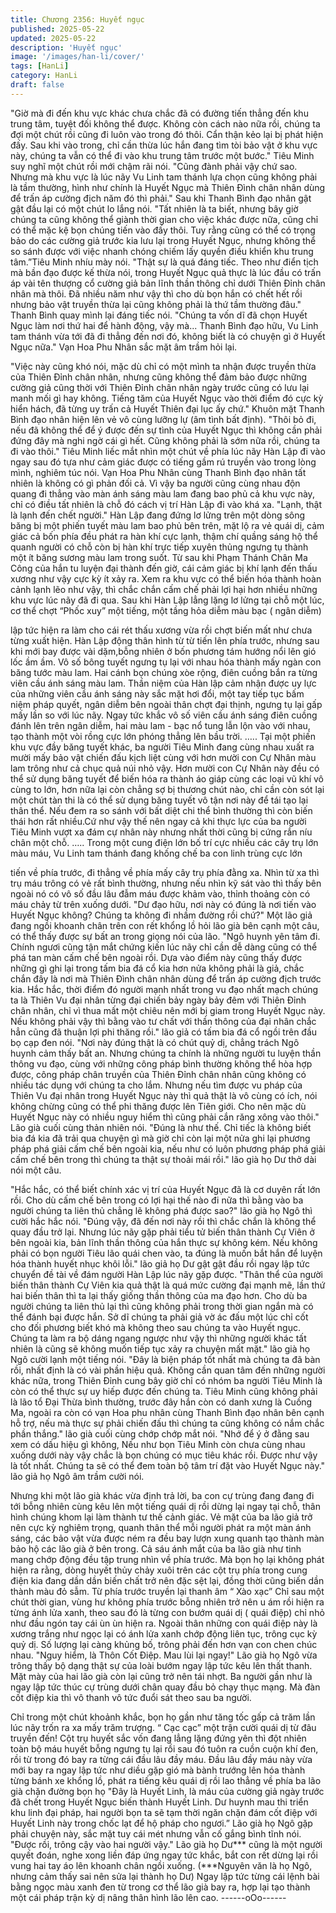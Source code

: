 ```yaml
---
title: Chương 2356: Huyết ngục
published: 2025-05-22
updated: 2025-05-22
description: 'Huyết ngục'
image: '/images/han-li/cover/'
tags: [HanLi]
category: HanLi
draft: false
---
```


"Giờ mà đi đến khu vực khác chưa chắc đã có đường tiến thẳng
đến khu trung tâm, tuyệt đối không thể được. Không còn cách
nào nữa rồi, chúng ta đợi một chút rồi cũng đi luôn vào trong đó
thôi. Cẩn thận kẻo lại bị phát hiện đấy. Sau khi vào trong, chỉ cần
thừa lúc hắn đang tìm tòi bảo vật ở khu vực này, chúng ta vẫn có
thể đi vào khu trung tâm trước một bước." Tiêu Minh suy nghĩ một
chút rồi mới chậm rãi nói.
"Cũng đành phải vậy chứ sao. Nhưng mà khu vực là lúc nãy Vu
Linh tam thánh lựa chọn cũng không phải là tầm thường, hình
như chính là Huyết Ngục mà Thiên Đình chân nhân dùng để trấn
áp cường địch năm đó thì phải." Sau khi Thanh Bình đạo nhân
gật gật đầu lại có một chút lo lắng nói.
"Tất nhiên là ta biết, nhưng bây giờ chúng ta cũng không thể
giành thời gian cho việc khác được nữa, cũng chỉ có thể mặc kệ
bọn chúng tiến vào đấy thôi. Tuy rằng cũng có thể có trọng bảo do
các cường giả trước kia lưu lại trong Huyết Ngục, nhưng không
thể so sánh được với việc nhanh chóng chiếm lấy quyền điều
khiển khu trung tâm.”Tiêu Minh nhíu mày nói.
"Thật sự là quá đáng tiếc. Theo như điển tịch mà bần đạo được
kế thừa nói, trong Huyết Ngục quả thực là lúc đầu có trấn áp vài
tên thượng cổ cường giả bản lĩnh thần thông chỉ dưới Thiên Đỉnh
chân nhân mà thôi. Đã nhiều năm như vậy thì cho dù bọn hắn có
chết hết rồi nhưng bảo vật truyền thừa lại cũng không phải là thứ
tầm thường đâu." Thanh Bình quay mình lại đáng tiếc nói.
"Chúng ta vốn dĩ đã chọn Huyết Ngục làm nơi thứ hai để hành
động, vậy mà... Thanh Bình đạo hữu, Vu Linh tam thánh vừa tới
đã đi thẳng đến nơi đó, không biết là có chuyện gì ở Huyết Ngục
nữa." Vạn Hoa Phu Nhân sắc mặt âm trầm hỏi lại.

"Việc này cũng khó nói, mặc dù chỉ có một mình ta nhận được
truyền thừa của Thiên Đỉnh chân nhân, nhưng cũng không thể
đảm bảo được những cường giả cũng thời với Thiên Đỉnh chân
nhân ngày trước cũng có lưu lại manh mối gì hay không. Tiếng
tăm của Huyết Ngục vào thời điểm đó cực kỳ hiển hách, đã từng
uy trấn cả Huyết Thiên đại lục ấy chứ." Khuôn mặt Thanh Bình
đạo nhân hiện lên vẻ vô cùng lưỡng lự (âm tình bất định).
"Thôi bỏ đi, nếu đã không thể để ý được đến sự tình của Huyết
Ngục thì không cần phải đứng đây mà nghi ngờ cái gì hết. Cũng
không phải là sớm nữa rồi, chúng ta đi vào thôi." Tiêu Minh liếc
mắt nhìn một chút về phía lúc nãy Hàn Lập đi vào ngay sau đó
tựa như cảm giác được có tiếng gầm rú truyền vào trong lòng
mình, nghiêm túc nói.
Vạn Hoa Phu Nhân cùng Thanh Bình đạo nhân tất nhiên là không
có gì phản đối cả.
Vì vậy ba người cũng cùng nhau độn quang đi thẳng vào màn
ánh sáng màu lam đang bao phủ cả khu vực này, chỉ có điều tất
nhiên là chỗ đó cách vị trí Hàn Lập đi vào khá xa.
"Lạnh, thật là lạnh đến chết người."
Hàn Lập đang đứng lơ lửng trên một dòng sông băng bị một
phiến tuyết màu lam bao phủ bên trên, mặt lộ ra vẻ quái dị, cảm
giác cả bốn phía đều phát ra hàn khí cực lạnh, thậm chí quầng
sáng hộ thể quanh người có chỗ còn bị hàn khí trực tiếp xuyên
thủng ngưng tụ thành một ít băng sương màu lam trong suốt.
Từ sau khi Phạm Thánh Chân Ma Công của hắn tu luyện đại
thành đến giờ, cái cảm giác bị khí lạnh đến thấu xương như vậy
cực kỳ ít xảy ra.
Xem ra khu vực có thể biến hóa thành hoàn cảnh lạnh lẽo như
vậy, thì chắc chắn cấm chế phải lợi hại hơn nhiều những khu vực
lúc nãy đã đi qua.
Sau khi Hàn Lập lẳng lặng lơ lửng tại chỗ một lúc, cơ thể chợt
“Phốc xuy” một tiếng, một tầng hỏa diễm màu bạc ( ngân diễm)

lập tức hiện ra làm cho cái rét thấu xương vừa rồi chợt biến mất
như chưa từng xuất hiện.
Hàn Lập động thân hình từ từ tiến lên phía trước, nhưng sau khi
mới bay được vài dặm,bỗng nhiên ở bốn phương tám hướng nổi
lên gió lốc ầm ầm. Vô số bông tuyết ngưng tụ lại với nhau hóa
thành mấy ngàn con băng tước màu lam.
Hai cánh bọn chúng xòe rộng, điên cuồng bắn ra từng viên cầu
ánh sáng màu lam.
Thần niệm của Hàn lập cảm nhận được uy lực của những viên
cầu ánh sáng này sắc mặt hơi đổi, một tay tiếp tục bấm niệm
pháp quyết, ngân diễm bên ngoài thân chợt đại thịnh, ngưng tụ lại
gấp mấy lần so với lúc nãy.
Ngay tức khắc vô số viên cầu ánh sáng điên cuồng đánh lên trên
ngân diễm, hai màu lam - bạc nổ tung lẫn lộn vào với nhau, tạo
thành một vòi rồng cực lớn phóng thẳng lên bầu trời.
…..
Tại một phiến khu vực đầy băng tuyết khác, ba người Tiêu Minh
đang cùng nhau xuất ra mười mấy bảo vật chiến đấu kịch liệt
cùng với hơn mười con Cự Nhân màu lam trông như cả chục quả
núi nhỏ vậy.
Hơn mười con Cự Nhân này đều có thể sử dụng băng tuyết để
biến hóa ra thành áo giáp cùng các loại vũ khí vô cùng to lớn, hơn
nữa lại còn chẳng sợ bị thương chút nào, chỉ cần còn sót lại một
chút tàn thi là có thể sử dụng băng tuyết vô tận nơi này để tái tạo
lại thân thể. Nếu đem ra so sánh với bất diệt chi thể bình thường
thì còn biến thái hơn rất nhiều.Cứ như vậy thế nên ngay cả khi
thực lực của ba người Tiêu Minh vượt xa đám cự nhân này
nhưng nhất thời cũng bị cứng rắn níu chân một chỗ.
…..
Trong một cung điện lớn bố trí cực nhiều các cây trụ lớn màu
máu, Vu Linh tam thánh đang khống chế ba con linh trùng cực lớn

tiến về phía trước, đi thẳng về phía mấy cây trụ phía đằng xa.
Nhìn từ xa thì trụ máu trông có vẻ rất bình thường, nhưng nếu
nhìn kỹ sát vào thì thấy bên ngoài nó có vô số đầu lâu đẫm máu
được khảm vào, thỉnh thoảng còn có máu chảy từ trên xuống
dưới.
"Dư đạo hữu, nơi này có đúng là nơi tiến vào Huyết Ngục không?
Chúng ta không đi nhầm đường rồi chứ?" Một lão giả đang ngồi
khoanh chân trên con rết khổng lồ hỏi lão già bên cạnh một câu,
có thể thấy được sự bất an trong giọng nói của lão.
"Ngô huynh yên tâm đi. Chính ngươi cũng tận mắt chứng kiến lúc
nãy chỉ cần dễ dàng cũng có thể phá tan màn cấm chế bên ngoài
rồi. Dựa vào điểm này cũng thấy được những gì ghi lại trong tấm
bia đá cổ kia hơn nửa không phải là giả, chắc chắn đây là nơi mà
Thiên Đình chân nhân dùng để trấn áp cường địch trước kia. Hắc
hắc, thời điểm đó người mạnh nhất trong vu đạo nhất mạch
chúng ta là Thiên Vu đại nhân từng đại chiến bảy ngày bảy đêm
với Thiên Đỉnh chân nhân, chỉ vì thua mất một chiêu nên mới bị
giam trong Huyết Ngục này. Nếu không phải vậy thì bằng vào tư
chất với thần thông của đại nhân chắc hẳn cũng đã thuận lợi phi
thăng rồi." lão giả có tấm bia đá cổ ngồi trên đầu bọ cạp đen nói.
"Nơi này đúng thật là có chút quỷ dị, chẳng trách Ngô huynh cảm
thấy bất an. Nhưng chúng ta chính là những người tu luyện thần
thông vu đạo, cùng với những công pháp bình thường không thể
hòa hợp được, công pháp chân truyền của Thiên Đỉnh chân nhân
cũng không có nhiều tác dụng với chúng ta cho lắm. Nhưng nếu
tìm được vu pháp của Thiên Vu đại nhân trong Huyết Ngục này
thì quả thật là vô cùng có ích, nói không chừng cũng có thể phi
thăng được lên Tiên giới. Cho nên mặc dù Huyết Ngục này có
nhiều nguy hiểm thì cũng phải cắn răng xông vào thôi." Lão già
cuối cùng thản nhiên nói.
"Đúng là như thế. Chỉ tiếc là không biết bia đá kia đã trải qua
chuyện gì mà giờ chỉ còn lại một nửa ghi lại phương pháp phá
giải cấm chế bên ngoài kia, nếu như có luôn phương pháp phá
giải cấm chế bên trong thì chúng ta thật sự thoải mái rồi." lão già
họ Dư thở dài nói một câu.

"Hắc hắc, có thể biết chính xác vị trí của Huyết Ngục đã là cơ
duyên rất lớn rồi. Cho dù cấm chế bên trong có lợi hại thế nào đi
nữa thì bằng vào ba người chúng ta liên thủ chẳng lẽ không phá
được sao?" lão già họ Ngô thì cười hắc hắc nói.
"Đúng vậy, đã đến nơi này rồi thì chắc chắn là không thể quay
đầu trở lại. Nhưng lúc nãy gặp phải tiểu tử biến thân thành Cự
Viên ở bên ngoài kia, bản lĩnh thần thông của hắn thực sự không
kém. Nếu không phải có bọn người Tiêu lão quái chen vào, ta
đúng là muốn bắt hắn để luyện hóa thành huyết nhục khôi lỗi." lão
giả họ Dư gật gật đầu rồi ngay lập tức chuyển đề tài về đám
người Hàn Lập lúc nãy gặp được.
"Thân thể của người biến thân thành Cự Viên kia quả thật là quá
mức cường đại mạnh mẽ, lần thứ hai biến thân thì ta lại thấy
giống thần thông của ma đạo hơn. Cho dù ba người chúng ta liên
thủ lại thì cũng không phải trong thời gian ngắn mà có thể đánh
bại được hắn. Sở dĩ chúng ta phải giả vờ ác đấu một lúc chỉ cốt
cho đối phương biết khó mà không theo sau chúng ta vào Huyết
ngục. Chúng ta làm ra bộ dáng ngang ngược như vậy thì những
người khác tất nhiên là cũng sẽ không muốn tiếp tục xảy ra
chuyện mất mặt." lão già họ Ngô cười lạnh một tiếng nói.
"Đây là biện pháp tốt nhất mà chúng ta đã bàn rồi, nhất định là có
vài phần hiệu quả. Không cần quan tâm đến những người khác
nữa, trong Thiên Đỉnh cung bây giờ chỉ có nhóm ba người Tiêu
Minh là còn có thể thực sự uy hiếp được đến chúng ta. Tiêu Minh
cũng không phải là lão tổ Đại Thừa bình thường, trước đây hắn
còn có danh xưng là Cuồng Ma, ngoài ra còn có vạn Hoa phu
nhân cùng Thanh Bình đạo nhân bên cạnh hỗ trợ, nếu mà thực
sự phải chiến đấu thì chúng ta cũng không có nắm chắc phần
thắng." lão già cuối cùng chớp chớp mắt nói.
"Nhớ để ý ở đằng sau xem có dấu hiệu gì không, Nếu như bọn
Tiêu Minh còn chưa cùng nhau xuống dưới này vậy chắc là bọn
chúng có mục tiêu khác rồi. Được như vậy là tốt nhất. Chúng ta
sẽ có thể đem toàn bộ tâm trí đặt vào Huyết Ngục này." lão giả họ
Ngô âm trầm cười nói.

Nhưng khi một lão già khác vừa định trả lời, ba con cự trùng đang
đang đi tới bỗng nhiên cùng kêu lên một tiếng quái dị rồi dừng lại
ngay tại chỗ, thân hình chúng khom lại làm thành tư thế cảnh
giác.
Vẻ mặt của ba lão giả trở nên cực kỳ nghiêm trọng, quanh thân
thể mỗi người phát ra một màn ánh sáng, các bảo vật vừa được
ném ra đều bay lượn xung quanh tạo thành màn bảo hộ các lão
già ở bên trong.
Cả sáu ánh mắt của ba lão già như tinh mang chớp động đều tập
trung nhìn về phía trước.
Mà bọn họ lại không phát hiện ra rằng, dòng huyết thủy chảy xuôi
trên các cột trụ phía trong cung điện kia đang dần dần biến chất
trở nên đặc sệt lại, đồng thời cũng biến dần thành màu đỏ sẫm.
Từ phía trước truyền lại thanh âm “ Xào xạc”
Chỉ sau một chút thời gian, vùng hư không phía trước bỗng nhiên
trở nên u ám rồi hiện ra từng ánh lửa xanh, theo sau đó là từng
con bướm quái dị ( quái điệp) chỉ nhỏ như đầu ngón tay cái ùn ùn
hiện ra.
Ngoài thân những con quái điệp này là xương trắng như ngọc lại
có ánh lửa xanh chớp động liên tục, trông cục kỳ quỷ dị. Số lượng
lại càng khủng bố, trông phải đến hơn vạn con chen chúc nhau.
"Nguy hiểm, là Thôn Cốt Điệp. Mau lùi lại ngay!"
Lão già họ Ngô vừa trông thấy bộ dạng thật sự của loài bướm
ngay lập tức kêu lên thất thanh. Mặt mày của hai lão già còn lại
cũng trở nên tái nhợt.
Ba người gần như là ngay lập tức thúc cự trùng dưới chân quay
đầu bỏ chạy thục mạng.
Mà đàn cốt điệp kia thì vô thanh vô tức đuổi sát theo sau ba
người.

Chỉ trong một chút khoảnh khắc, bọn họ gần như tăng tốc gấp cả
trăm lần lúc nãy trốn ra xa mấy trăm trượng.
“ Cạc cạc” một trận cười quái dị từ đâu truyền đến!
Cột trụ huyết sắc vốn đang lẳng lặng đứng yên thì đột nhiên toàn
bộ máu huyết bỗng ngưng tụ lại rồi sau đó tuôn ra cuồn cuộn khí
đen, rồi từ trong đó bay ra từng cái đầu lâu đầy máu.
Đầu lâu đầy máu này vừa mới bay ra ngay lập tức như diều gặp
gió mà bành trướng lên hóa thành từng bánh xe khổng lồ, phát ra
tiếng kêu quái dị rồi lao thẳng về phía ba lão già chặn đường bọn
họ
"Đây là Huyết Linh, là máu của cường giả ngày trước đã chết
trong Huyết Ngục biến thành Huyết Linh. Dư huynh mau thi triển
khu linh đại pháp, hai người bọn ta sẽ tạm thời ngăn chặn đám
cốt điệp với Huyết Linh này trong chốc lạt để hộ pháp cho ngươi.”
Lão già họ Ngô gặp phải chuyện này, sắc mặt tuy cái mét nhưng
vẫn cố gắng bình tĩnh nói.
"Được rồi, trông cậy vào hai người vậy." Lão già họ Dư*** cũng là
một người quyết đoán, nghe xong liền đáp ứng ngay tức khắc,
bắt con rết dừng lại rồi vung hai tay áo lên khoanh chân ngồi
xuống.
(***Nguyên văn là họ Ngô, nhưng cảm thấy sai nên sửa lại thành
họ Dư)
Ngay lập tức từng cái lệnh bài bằng ngọc màu xanh đen từ trong
cơ thể lão già bay ra, hợp lại tạo thành một cái pháp trận kỳ dị
nâng thân hình lão lên cao.
------oOo------
